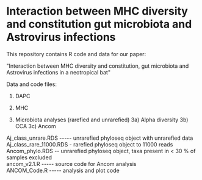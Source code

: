 # Interaction between MHC diversity and constitution gut microbiota and Astrovirus infections
This repository contains R code and data for our paper: 

"Interaction between MHC diversity and constitution, gut microbiota and Astrovirus infections in a neotropical bat"



Data and code files:

1) DAPC 


2) MHC


3) Microbiota analyses (rarefied and unrarefied)
3a) Alpha diversity
3b) CCA
3c) Ancom

Aj_class_unrare.RDS ----- unrarefied phyloseq object with unrarefied data <br>
Aj_class_rare_11000.RDS - rarefied phyloseq object to 11000 reads
Ancom_phylo.RDS -- unrarefied phyloseq object, taxa present in < 30 %  of samples excluded <br>
ancom_v2.1.R ----- source code for Ancom analysis <br>
ANCOM_Code.R ----- analysis and plot code <br>
